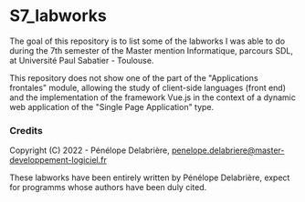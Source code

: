 # S7_labworks

The goal of this repository is to list some of the labworks I was able to do during the 7th semester of the Master mention Informatique, parcours SDL, at Université Paul Sabatier - Toulouse.

This repository does not show one of the part of the "Applications frontales" module, allowing the study of client-side languages (front end) and the implementation of the framework Vue.js in the context of a dynamic web application of the "Single Page Application" type.


### Credits

Copyright (C) 2022 - Pénélope Delabrière, <penelope.delabriere@master-developpement-logiciel.fr>

These labworks have been entirely written by Pénélope Delabrière, expect for programms whose authors have been duly cited.
